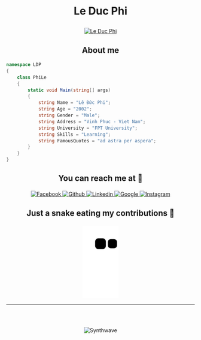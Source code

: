 # <p align="center">Le Duc Phi</p>

<p align="center">
	<a href="https://github.com/leducphiz">
	<img src="https://avatars.githubusercontent.com/u/91577321?v=4" width = "340" alt="Le Duc Phi" >
	</a>
</p>

<h2 align="center">About me</h2>

```C#
namespace LDP
{
    class PhiLe
    {
        static void Main(string[] args)
        {
            string Name = "Lê Đức Phi";
            string Age = "2002";
            string Gender = "Male";
            string Address = "Vinh Phuc - Viet Nam";
            string University = "FPT University";
            string Skills = "Learning";
            string FamousQuotes = "ad astra per aspera";
        }
    }
}
```

## <p align="center">You can reach me at 🌹</p>

<p align="center">
  <a href="https://www.facebook.com/Phi02">
    <img src="https://www.vectorlogo.zone/logos/facebook/facebook-official.svg" alt="Facebook" height="30" width="30">
  </a>
	
  <a href="https://github.com/leducphiz">
    <img src="https://www.vectorlogo.zone/logos/github/github-tile.svg" alt="Github" height="30" width="30">
  </a>
  
  
	
  <a href="https://www.linkedin.com/in/leducphi/">
    <img src="https://www.vectorlogo.zone/logos/linkedin/linkedin-icon.svg" alt="Linkedin" height="30" width="30">
  </a>
  
  <a href="mailto:leducphi1952002@gmail.com">
    <img src="https://www.vectorlogo.zone/logos/google/google-icon.svg" alt="Google" height="30" width="30">
  </a>
	
  <a href="https://www.instagram.com/leducphi_">
    <img src="https://www.vectorlogo.zone/logos/instagram/instagram-icon.svg" alt="Instagram" height="30" width="30">
  </a>
  
  
</p>





## <p align="center">Just a snake eating my contributions 🐍</p>
<p align='center'>
<img src="https://github.com/ngoctienTNT/ngoctienTNT/blob/output/github-contribution-grid-snake.svg">
</p>

<hr>
<br>

##

<p align="center"><img src="https://thumbs.gfycat.com/GoodnaturedFondGaur-size_restricted.gif" alt="Synthwave" height="300" width="500"></p>
